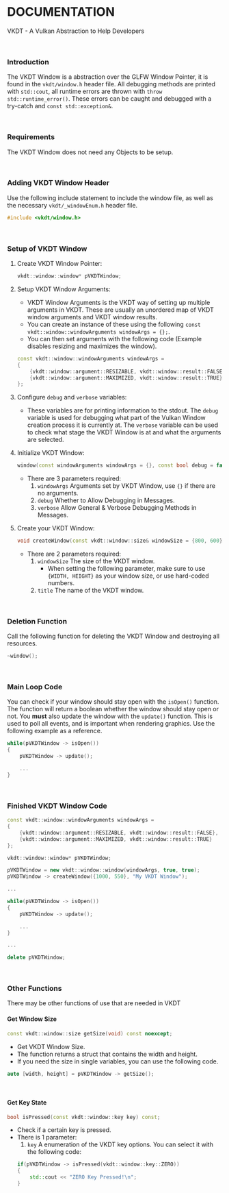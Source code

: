# DOCUMENTATION

VKDT - A Vulkan Abstraction to Help Developers

<br>

### Introduction

The VKDT Window is a abstraction over the GLFW Window Pointer, it is found in the `vkdt/window.h` header file.
All debugging methods are printed with `std::cout`, all runtime errors are thrown with `throw std::runtime_error()`. These errors can be caught and debugged with a try-catch and `const std::exception&`.

<br>

### Requirements

The VKDT Window does not need any Objects to be setup.

<br>

### Adding VKDT Window Header

Use the following include statement to include the window file, as well as the necessary `vkdt/_windowEnum.h` header file.
```cpp
#include <vkdt/window.h>
```

<br>

### Setup of VKDT Window

1. Create VKDT Window Pointer:
	```cpp
	vkdt::window::window* pVKDTWindow;
	```

1. Setup VKDT Window Arguments:
	- VKDT Window Arguments is the VKDT way of setting up multiple arguments in VKDT. These are usually an unordered map of VKDT window arguments and VKDT window results.
	- You can create an instance of these using the following `const vkdt::window::windowArguments windowArgs = {};`.
	- You can then set arguments with the following code (Example disables resizing and maximizes the window).
	```cpp
	const vkdt::window::windowArguments windowArgs =
	{
		{vkdt::window::argument::RESIZABLE, vkdt::window::result::FALSE},
		{vkdt::window::argument::MAXIMIZED, vkdt::window::result::TRUE}
	};
	```

3. Configure `debug` and `verbose` variables:
	- These variables are for printing information to the stdout. The `debug` variable is used for debugging what part of the Vulkan Window creation process it is currently at. The `verbose` variable can be used to check what stage the VKDT Window is at and what the arguments are selected.

4. Initialize VKDT Window:
	```cpp
	window(const windowArguments windowArgs = {}, const bool debug = false, const bool verbose = false);
	```

	- There are 3 parameters required:
		1. `windowArgs` Arguments set by VKDT Window, use `{}` if there are no arguments.
		2. `debug` Whether to Allow Debugging in Messages.
		3. `verbose` Allow General & Verbose Debugging Methods in Messages.

5. Create your VKDT Window:
	```cpp
	void createWindow(const vkdt::window::size& windowSize = {800, 600}, const std::string& title = "");
	```
	- There are 2 parameters required:
		1. `windowSize` The size of the VKDT window.
			- When setting the following parameter, make sure to use `{WIDTH, HEIGHT}` as your window size, or use hard-coded numbers.
		2. `title` The name of the VKDT window.

<br>

### Deletion Function

Call the following function for deleting the VKDT Window and destroying all resources.

```cpp
~window();
```

<br>

### Main Loop Code

You can check if your window should stay open with the `isOpen()` function. The function will return a boolean whether the window should stay open or not. You **must** also update the window with the `update()` function. This is used to poll all events, and is important when rendering graphics. Use the following example as a reference.

```cpp
while(pVKDTWindow -> isOpen())
{
	pVKDTWindow -> update();

	...
}
```

<br>

### Finished VKDT Window Code

```cpp
const vkdt::window::windowArguments windowArgs =
{
	{vkdt::window::argument::RESIZABLE, vkdt::window::result::FALSE},
	{vkdt::window::argument::MAXIMIZED, vkdt::window::result::TRUE}
};

vkdt::window::window* pVKDTWindow;

pVKDTWindow = new vkdt::window::window(windowArgs, true, true);
pVKDTWindow -> createWindow({1000, 550}, "My VKDT Window");

...

while(pVKDTWindow -> isOpen())
{
	pVKDTWindow -> update();

	...
}

...

delete pVKDTWindow;
```

<br>

### Other Functions
There may be other functions of use that are needed in VKDT

#### Get Window Size

```cpp
const vkdt::window::size getSize(void) const noexcept;
```

- Get VKDT Window Size.
- The function returns a struct that contains the width and height.
- If you need the size in single variables, you can use the following code.
```cpp
auto [width, height] = pVKDTWindow -> getSize();
```

<br>

#### Get Key State

```cpp
bool isPressed(const vkdt::window::key key) const;
```

- Check if a certain key is pressed.
- There is 1 parameter:
	1. `key` A enumeration of the VKDT key options. You can select it with the following code:
	```cpp
	if(pVKDTWindow -> isPressed(vkdt::window::key::ZERO))
	{
		std::cout << "ZERO Key Pressed!\n";
	}
	```